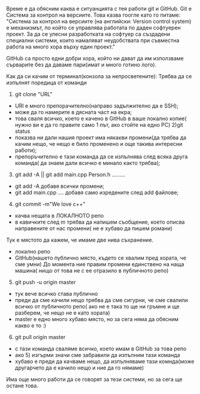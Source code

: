 Време е да обясним каква е ситуанцията с тея работи git и GitHub.
Git е Система за контрол на версиите.
Това казва гоогле като го питаме: "Система за контрол на версиите (на английски: Version control system) е механизмът, по който се управлява работата по даден софтуерен проект. За да се улесни разработката на софтуер са създадени специални системи, които намаляват неудобствата при съвместна работа на много хора върху един проект."

GitHub  са просто едни добри хора, който ни дават да им използваме сърварите без да даваме пари(имат и много готино лого).

Как да си качим от терминал(конзола  за непросветените):
Трябва да се изпълнят поредица от команди
1) git clone "URL"
- URl е много препорачително(направо задължително да е  SSH);
- може да го намерите в дясната част на екра;
- това сваля всичко, което е качено в GitHub в ваше локално копие( нужно ви е да го правите само 1 път, ако стойте на едно PC)
2)git status
- показва ни дали нашия проект има някакви промени(да трябва да качим нещо, че нещо е било променено и още такива интересни работи);
- препоръчително е тази команда да се изпълнява след всяка друга команда( да знаем дали всичко е минало както трябва);
3) git add -A  || git add main.cpp Person.h .........
- git add -A  добавя всички промени; 
- git add main.cpp ....  добавя само изредените след add файлове; 
4) git commit -m"We love c++"
- качва нещата в ЛОКАЛНОТО репо
- в кавичките след m трябва да напишем съобщение, което описва направените от нас промени( не е хубаво да пишем романи)

Тук е мястото да кажем, че имаме две нива съхранение.
- локално репо
- GitHub(нашето публично място, където се хвалим пред хората, че сме умни)
До момента ние правим промени единствено на наща машина( нищо от това не с ее отразило в публичното репо)

5) git push -u origin master
- тук вече всичко става публично
- преди да сме качили нещо трябва да сме сигурни, че сме свалили всичко от публичното репо( ако не е така то ще ни гръмне и ще разберем, че нещо не е като хората)
- master е едно много хубаво място, но за сега няма да обясним какво е то :)

6) git pull origin master
- с тази команда сваляме всичко, което имам в GitHub за това репо
- ако 5) изгърми значи сме забравили да изпълним тази команда
- хубаво е преди да качваме нещо, да изпълняваме тази комнда(може другарчето да е качило нещо и ние да го нямаме)

Има още много работи да се говорят за тези системи, но за сега ще остане това.


